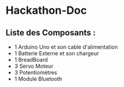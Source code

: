 # Hackathon-Doc
<h2>Liste des Composants :</h2>
<ul>
  <li>1 Arduino Uno et son cable d'alimentation</li>
  <li>1 Batterie Externe et son chargeur</li>
  <li>1 BreadBoard</li>
  <li>3 Servo Moteur</li>
  <li>3 Potentiomètres</li>
  <li>1 Module Bluetooth</li>
</ul>
